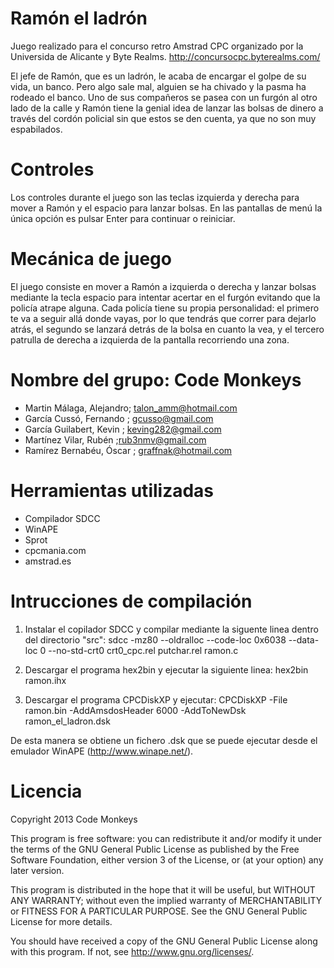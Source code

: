 Ramón el ladrón
===============
Juego realizado para el concurso retro Amstrad CPC organizado por la Universida de Alicante y Byte Realms.
http://concursocpc.byterealms.com/

El jefe de Ramón, que es un ladrón, le acaba de encargar el golpe de su vida, un banco. Pero algo sale mal, alguien se ha chivado y la pasma ha rodeado el banco. Uno de sus compañeros se pasea con un furgón al otro lado de la calle y Ramón tiene la genial idea de lanzar las bolsas de dinero a través del cordón policial sin que estos se den cuenta, ya que no son muy espabilados.

Controles
=========
Los controles durante el juego son las teclas izquierda y derecha para mover a Ramón y el espacio para lanzar bolsas.
En las pantallas de menú la única opción es pulsar Enter para continuar o reiniciar.

Mecánica de juego
=================
El juego consiste en mover a Ramón a izquierda o derecha y lanzar bolsas mediante la tecla espacio para intentar acertar en el furgón evitando que la policía atrape alguna.
Cada policía tiene su propia personalidad: el primero te va a seguir allá donde vayas, por lo que tendrás que correr para dejarlo atrás, el segundo se lanzará detrás de la bolsa en cuanto la vea, y el tercero patrulla de derecha a izquierda de la pantalla recorriendo una zona.

Nombre del grupo: Code Monkeys
==============================
- Martin Málaga, Alejandro; talon_amm@hotmail.com
- García Cussó, Fernando ; gcusso@gmail.com  
- García Guilabert, Kevin ; keving282@gmail.com 
- Martínez Vilar, Rubén ;rub3nmv@gmail.com
- Ramírez Bernabéu, Óscar ; graffnak@hotmail.com 

Herramientas utilizadas
=======================
- Compilador SDCC
- WinAPE
- Sprot
- cpcmania.com
- amstrad.es

Intrucciones de compilación
===========================
1. Instalar el copilador SDCC y compilar mediante la siguente linea dentro del directorio "src":
sdcc -mz80 --oldralloc --code-loc 0x6038 --data-loc 0 --no-std-crt0 crt0_cpc.rel putchar.rel ramon.c

2. Descargar el programa hex2bin y ejecutar la siguiente linea:
hex2bin ramon.ihx

3. Descargar el programa CPCDiskXP y ejecutar:
CPCDiskXP -File ramon.bin -AddAmsdosHeader 6000 -AddToNewDsk ramon_el_ladron.dsk

De esta manera se obtiene un fichero .dsk que se puede ejecutar desde el emulador WinAPE (http://www.winape.net/).

Licencia
========
Copyright 2013 Code Monkeys

This program is free software: you can redistribute it and/or modify
it under the terms of the GNU General Public License as published by
the Free Software Foundation, either version 3 of the License, or
(at your option) any later version.

This program is distributed in the hope that it will be useful,
but WITHOUT ANY WARRANTY; without even the implied warranty of
MERCHANTABILITY or FITNESS FOR A PARTICULAR PURPOSE.  See the
GNU General Public License for more details.

You should have received a copy of the GNU General Public License
along with this program.  If not, see <http://www.gnu.org/licenses/>.
